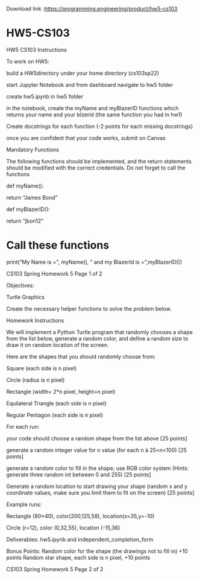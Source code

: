 Download link :https://programming.engineering/product/hw5-cs103


# HW5-CS103
HW5 CS103
Instructions

To work on HW5:

build a HW5directory under your home directory (cs103sp22)

start Jupyter Notebook and from dashboard navigate to hw5 folder

create hw5.ipynb in hw5 folder

in the notebook, create the myName and myBlazerID functions which returns your name and your blzerid (the same function you had in hw1)

Create docstrings for each function (-2 points for each missing docstrings)

once you are confident that your code works, submit on Canvas



Mandatory Functions

The following functions should be implemented, and the return statements should be modified with the correct credentials. Do not forget to call the functions

def myName():

return “James Bond”

def myBlazerID():

return “jbon12”

# Call these functions

print(“My Name is =”, myName(), “ and my BlazerId is =”,myBlazerID())

CS103 Spring Homework 5 Page 1 of 2

Objectives:

Turtle Graphics

Create the necessary helper functions to solve the problem below.

Homework Instructions

We will implement a Python Turtle program that randomly chooses a shape from the list below, generate a random color, and define a random size to draw it on random location of the screen.

Here are the shapes that you should randomly choose from:

Square (each side is n pixel)

Circle (radius is n pixel)

Rectangle (width= 2*n pixel, height=n pixel)

Equilateral Triangle (each side is n pixel)

Regular Pentagon (each side is n pixel)

For each run:

your code should choose a random shape from the list above [25 points]

generate a random integer value for n value (for each n à 25<n<100) [25 points]

generate a random color to fill in the shape; use RGB color system (Hints: generate three random int between 0 and 255) [25 points]

Generate a random location to start drawing your shape (random x and y coordinate values, make sure you limit them to fit on the screen) [25 points]

Example runs:

Rectangle (80×40), color(200,125,58), location(x=35,y=-10)

Circle (r=12), color (0,32,55), location (-15,36)

Deliverables: hw5.ipynb and independent_completion_form



Bonus Points: Random color for the shape (the drawings not to fill in) +10 points Random star shape, each side is n pixel, +10 points

CS103 Spring Homework 5 Page 2 of 2
